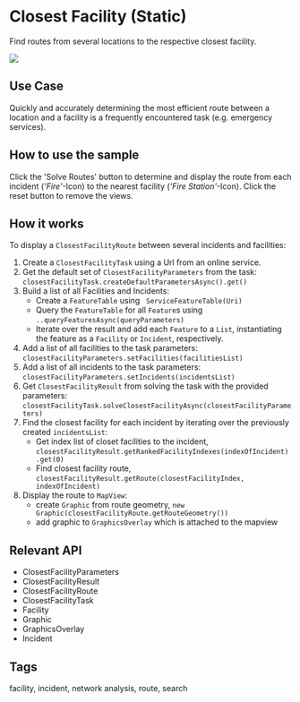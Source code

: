 <h1>Closest Facility (Static)</h1>

<p>Find routes from several locations to the respective closest facility.</p>

<p><img src="ClosestFacility.png"/></p>

<h2>Use Case</h2>

<p>Quickly and accurately determining the most efficient route between a location and a facility is a frequently encountered task (e.g. emergency services).</p>

<h2>How to use the sample</h2>

<p>Click the 'Solve Routes' button to determine and display the route from each incident (<i>'Fire'</i>-Icon) to the nearest facility (<i>'Fire Station'</i>-Icon). Click the reset button to remove the views.</p>

<h2>How it works</h2>

<p>To display a <code>ClosestFacilityRoute</code> between several incidents and facilities:</p>

<ol>
  <li>Create a <code>ClosestFacilityTask</code> using a Url from an online service.</li>
  <li>Get the default set of <code>ClosestFacilityParameters</code> from the task: <code>closestFacilityTask.createDefaultParametersAsync().get()</code></li>
  <li>Build a list of all Facilities and Incidents:
    <ul>
      <li>Create a <code>FeatureTable</code> using <code> ServiceFeatureTable(Uri) </code> </li>
      <li>Query the <code>FeatureTable</code> for all <code>Feature</code>s using <code>..queryFeaturesAsync(queryParameters)</code>
      <li>Iterate over the result and add each <code>Feature</code> to a <code>List</code>, instantiating the feature as a <code>Facility</code> or <code>Incident</code>, respectively.
    </ul>
  </li>
  <li>Add a list of all facilities to the task parameters: <code>closestFacilityParameters.setFacilities(facilitiesList)</code></li>
  <li>Add a list of all incidents to the task parameters: <code>closestFacilityParameters.setIncidents(incidentsList)</code></li>
  <li>Get <code>ClosestFacilityResult</code> from solving the task with the provided parameters: <code>closestFacilityTask.solveClosestFacilityAsync(closestFacilityParameters)</code></li>
  <li>Find the closest facility for each incident by iterating over the previously created <code>incidentsList</code>:
    <ul>
      <li>Get index list of closet facilities to the incident, <code>closestFacilityResult.getRankedFacilityIndexes(indexOfIncident).get(0)</code></li>
      <li>Find closest facility route, <code>closestFacilityResult.getRoute(closestFacilityIndex, indexOfIncident)</code></li>
    </ul>
  </li> 
  <li>Display the route to <code>MapView</code>:
    <ul>
      <li>create <code>Graphic</code> from route geometry, <code>new Graphic(closestFacilityRoute.getRouteGeometry())</code></li>
      <li>add graphic to <code>GraphicsOverlay</code> which is attached to the mapview</li>
    </ul>
  </li>
</ol>

<h2 id="relevantapi">Relevant API</h2>

<ul>
  <li>ClosestFacilityParameters</li>
  <li>ClosestFacilityResult</li>
  <li>ClosestFacilityRoute</li>
  <li>ClosestFacilityTask</li>
  <li>Facility</li>
  <li>Graphic</li>
  <li>GraphicsOverlay</li>
  <li>Incident</li>
</ul>

<h2 id="tags">Tags</h2>

<p>facility, incident, network analysis, route, search</p>
